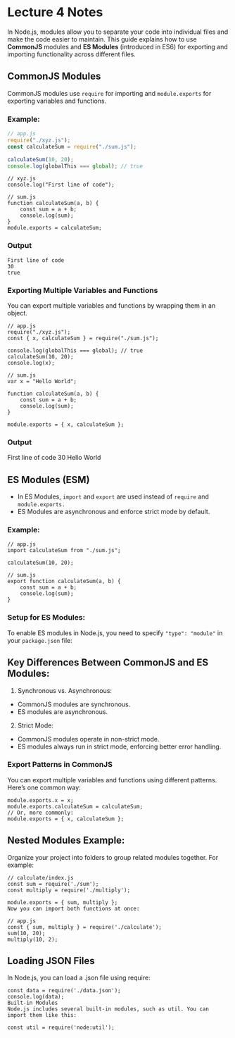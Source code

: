 # Lecture 4 Notes

In Node.js, modules allow you to separate your code into individual files and make the code easier to maintain. This guide explains how to use **CommonJS** modules and **ES Modules** (introduced in ES6) for exporting and importing functionality across different files.

## CommonJS Modules

CommonJS modules use `require` for importing and `module.exports` for exporting variables and functions.

### Example:

```js
// app.js
require("./xyz.js");
const calculateSum = require("./sum.js");

calculateSum(10, 20);
console.log(globalThis === global); // true
```

```
// xyz.js
console.log("First line of code");

// sum.js
function calculateSum(a, b) {
    const sum = a + b;
    console.log(sum);
}
module.exports = calculateSum;

```
### Output
```
First line of code
30
true
```

### Exporting Multiple Variables and Functions
You can export multiple variables and functions by wrapping them in an object.

```
// app.js
require("./xyz.js");
const { x, calculateSum } = require("./sum.js");

console.log(globalThis === global); // true
calculateSum(10, 20);
console.log(x);

// sum.js
var x = "Hello World";  

function calculateSum(a, b) {
    const sum = a + b;
    console.log(sum);
}

module.exports = { x, calculateSum };
```

### Output
First line of code
30
Hello World

## ES Modules (ESM)
- In ES Modules, `import` and `export` are used instead of `require` and `module.exports.` 
- ES Modules are asynchronous and enforce strict mode by default.

### Example: 
```
// app.js
import calculateSum from "./sum.js";

calculateSum(10, 20);

// sum.js
export function calculateSum(a, b) {
    const sum = a + b;
    console.log(sum);
}

```
### Setup for ES Modules:
To enable ES modules in Node.js, you need to specify `"type": "module"` in your `package.json` file:


## Key Differences Between CommonJS and ES Modules:
1. Synchronous vs. Asynchronous:
- CommonJS modules are synchronous.
- ES modules are asynchronous.

2. Strict Mode:
- CommonJS modules operate in non-strict mode.
- ES modules always run in strict mode, enforcing better error handling.

### Export Patterns in CommonJS
You can export multiple variables and functions using different patterns. Here’s one common way:
```
module.exports.x = x;
module.exports.calculateSum = calculateSum;
// Or, more commonly:
module.exports = { x, calculateSum };
```

## Nested Modules Example:
Organize your project into folders to group related modules together. For example:
```
// calculate/index.js
const sum = require('./sum');
const multiply = require('./multiply');

module.exports = { sum, multiply };
Now you can import both functions at once:

// app.js
const { sum, multiply } = require('./calculate');
sum(10, 20);
multiply(10, 2);
```
## Loading JSON Files
In Node.js, you can load a .json file using require:
```
const data = require('./data.json');
console.log(data);
Built-in Modules
Node.js includes several built-in modules, such as util. You can import them like this:

const util = require('node:util');
```